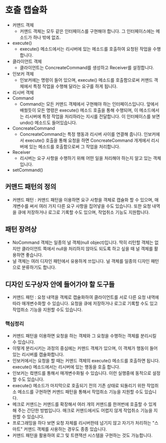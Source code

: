 # 호출 캡슐화

- 커맨드 객체
  - 커맨드 객체는 모두 같은 인터페이스를 구현해야 합니다. 그 인터페이스에는 메소드가 하나 밖에 없죠.
- execute()
  - execute() 메소드에서는 리시버에 있는 메소드를 호출하여 요청된 작업을 수행합니다.
- 클라이언트 객체
  - 클라이언트는 ConcreateCommand를 생성하고 Receiver를 설정합니다.
- 인보커 객체
  - 인보커에는 명령이 들어 있으며, execute() 메소드를 호출함으로써 커맨드 객체에서 특정 작업을 수행해 달라는 요구를 하게 됩니다.
- 리시버 객체
- Command
  - Command는 모든 커맨드 객체에서 구현해야 하는 인터페이스입니다. 앞에서 배웠듯이 모든 명령은 execute() 메소드 호출을 통해 수행되며, 이 메소드에서는 리시버에 특정 작업을 처리하라는 지시를 전달합니다. 이 인터페이스를 보면 undo() 메소드도 들어있습니다.
- ConcreateCommand
  - ConcreateCommand는 특정 행동과 리시버 사이를 연결해 줍니다. 인보커에서 execute() 호출을 통해 요청을 하면 ConcreateCommand 개게에서 리시버에 있는 메소드를 호출함으로써 그 작업을 처리합니다.
- Receiver
  - 리시버는 요구 사항을 수행하기 위해 어떤 일을 처리해야 하는지 알고 있는 객체입니다.
- setCommand()

## 커맨드 패턴의 정의
- 커맨드 패턴 : 커맨드 패턴을 이용하면 요구 사항을 객체로 캡슐화 할 수 있으며, 매개변수를 써서 여러 가지 다른 요구 사항을 집어넣을 수도 있습니다. 또한 요청 내역을 큐에 저장하거나 로그로 기록할 수도 있으며, 작업취소 기능도 지원합니다.

## 패턴 장려상
- NoCommand 객체는 일종의 널 객체(null object)입니다. 딱히 리턴할 객체는 없지만 클라이언트 쪽에서 null을 처리하지 않아도 되도록 하고 싶을 때 널 객체를 활용하면 좋습니다.
- 널 객체는 여러 디자인 패턴에서 유용하게 쓰입니다. 널 객체를 일종의 디자인 패턴으로 분류하기도 합니다.

## 디자인 도구상자 안에 들어가야 할 도구들
- 커맨드 패턴 : 요청 내역을 객체로 캡슐화하여 클라이언트를 서로 다른 요청 내역에 따라 매개변수화할 수 있습니다. 요청을 큐에 저장하거나 로그로 기록할 수도 있고 작업취소 기능을 지원할 수도 있습니다.

### 핵심정리
- 커맨드 패턴을 이용하면 요청을 하는 객체와 그 요청을 수행하는 객체를 분리시킬 수 있습니다.
- 이렇게 분리시키는 과정의 중심에는 커맨드 객체가 있으며, 이 객체가 행동이 들어있는 리시버를 캡슐화합니다.
- 인보커에서는 요청을 할 때는 커맨드 객체의 execute() 메소드를 호출하면 됩니다. execute() 메소드에서는 리시버에 있는 행동을 호출 합니다.
- 인보커는 컼맨드를 통해서 매개변수화될 수 있습니다. 이런 실행중에 동적으로 설정할 수도 있습니다.
- execute() 메소드가 마지막으로 호출되기 전의 기존 상태로 되돌리기 위한 작업취소 메소드를 구현하면 커맨드 패턴을 통해서 작업취소 기능을 지원할 수도 있습니다.
- 메크로 커맨드는 커맨드를 확장해서 여러 개의 커맨드를 한꺼번에 호출할 수 있게 해 주는 간단한 방법입니다. 매크로 커맨드에서도 어렵지 않게 작업취소 기능을 지원할 수 있습니다.
- 프로그래밍을 하다 보면 요청 자체를 리시버한테 넘기지 않고 자기가 처리하는 "스마트" 커맨드 객체를 사용하는 경우도 종종 있습니다.
- 커맨드 패턴을 활용하여 로그 및 트랜잭션 시스템을 구현하는 것도 가능합니다.
